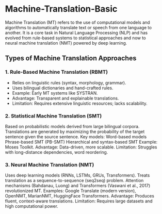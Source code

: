 # Machine-Translation-Basic
Machine Translation (MT) refers to the use of computational models and algorithms to automatically translate text or speech from one language to another. It is a core task in Natural Language Processing (NLP) and has evolved from rule-based systems to statistical approaches and now to neural machine translation (NMT) powered by deep learning.

## Types of Machine Translation Approaches
### 1. Rule-Based Machine Translation (RBMT)

* Relies on linguistic rules (syntax, morphology, grammar).
* Uses bilingual dictionaries and hand-crafted rules.
* Example: Early MT systems like SYSTRAN.
* Advantage: Transparent and explainable translations.
* Limitation: Requires extensive linguistic resources; lacks scalability.

### 2. Statistical Machine Translation (SMT)

Based on probabilistic models derived from large bilingual corpora.
Translations are generated by maximizing the probability of the target sentence given the source sentence.
Key models:
  Word-based models
  Phrase-based SMT (PB-SMT)
  Hierarchical and syntax-based SMT
  Example: Moses Toolkit.
Advantage: Data-driven, more scalable.
Limitation: Struggles with long-distance dependencies, word reordering.

### 3. Neural Machine Translation (NMT)

Uses deep learning models (RNNs, LSTMs, GRUs, Transformers).
Treats translation as a sequence-to-sequence (seq2seq) problem.
Attention mechanisms (Bahdanau, Luong) and Transformers (Vaswani et al., 2017) revolutionized MT.
Examples: Google Translate (modern version), OpenNMT, MarianNMT, HuggingFace Transformers.
Advantage: Produces fluent, context-aware translations.
Limitation: Requires large datasets and high computational power.
